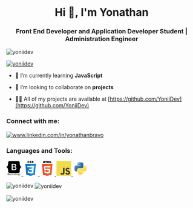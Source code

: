 <h1 align="center">Hi 👋, I'm Yonathan</h1>
<h3 align="center">Front End Developer and Application Developer Student | Administration Engineer</h3>

<p align="left"> <img src="https://komarev.com/ghpvc/?username=yoniidev&label=Profile%20views&color=0e75b6&style=flat" alt="yoniidev" /> </p>

<p align="left"> <a href="https://github.com/ryo-ma/github-profile-trophy"><img src="https://github-profile-trophy.vercel.app/?username=yoniidev" alt="yoniidev" /></a> </p>

- 🌱 I’m currently learning **JavaScript**

- 👯 I’m looking to collaborate on **projects**

- 👨‍💻 All of my projects are available at [https://github.com/YoniiDev](https://github.com/YoniiDev)

<h3 align="left">Connect with me:</h3>
<p align="left">
<a href="https://linkedin.com/in/www.linkedin.com/in/yonathanbravo" target="blank"><img align="center" src="https://raw.githubusercontent.com/rahuldkjain/github-profile-readme-generator/master/src/images/icons/Social/linked-in-alt.svg" alt="www.linkedin.com/in/yonathanbravo" height="30" width="40" /></a>
</p>

<h3 align="left">Languages and Tools:</h3>
<p align="left"> <a href="https://getbootstrap.com" target="_blank" rel="noreferrer"> <img src="https://raw.githubusercontent.com/devicons/devicon/master/icons/bootstrap/bootstrap-plain-wordmark.svg" alt="bootstrap" width="40" height="40"/> </a> <a href="https://www.w3schools.com/css/" target="_blank" rel="noreferrer"> <img src="https://raw.githubusercontent.com/devicons/devicon/master/icons/css3/css3-original-wordmark.svg" alt="css3" width="40" height="40"/> </a> <a href="https://www.w3.org/html/" target="_blank" rel="noreferrer"> <img src="https://raw.githubusercontent.com/devicons/devicon/master/icons/html5/html5-original-wordmark.svg" alt="html5" width="40" height="40"/> </a> <a href="https://developer.mozilla.org/en-US/docs/Web/JavaScript" target="_blank" rel="noreferrer"> <img src="https://raw.githubusercontent.com/devicons/devicon/master/icons/javascript/javascript-original.svg" alt="javascript" width="40" height="40"/> </a> <a href="https://www.python.org" target="_blank" rel="noreferrer"> <img src="https://raw.githubusercontent.com/devicons/devicon/master/icons/python/python-original.svg" alt="python" width="40" height="40"/> </a> </p>

<p><img align="left" src="https://github-readme-stats.vercel.app/api/top-langs?username=yoniidev&show_icons=true&locale=en&layout=compact" alt="yoniidev" /></p>

<p>&nbsp;<img align="center" src="https://github-readme-stats.vercel.app/api?username=yoniidev&show_icons=true&text_color=000000&locale=en" alt="yoniidev" /></p>

<p><img align="center" src="https://github-readme-streak-stats.herokuapp.com/?user=yoniidev&" alt="yoniidev" /></p>
